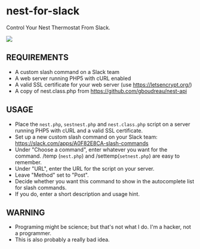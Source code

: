 # nest-for-slack
Control Your Nest Thermostat From Slack.

![](http://i.imgur.com/CLf0Ysw.png)

## REQUIREMENTS

* A custom slash command on a Slack team
* A web server running PHP5 with cURL enabled
* A valid SSL certificate for your web server (use https://letsencrypt.org/)
* A copy of nest.class.php from https://github.com/gboudreau/nest-api

## USAGE

* Place the `nest.php`, `sestnest.php` and `nest.class.php` script on a server running PHP5 with cURL and a valid SSL certificate.
* Set up a new custom slash command on your Slack team: https://slack.com/apps/A0F82E8CA-slash-commands
* Under "Choose a command", enter whatever you want for the command. /temp (`nest.php`) and /settemp(`setnest.php`) are easy to remember.
* Under "URL", enter the URL for the script on your server.
* Leave "Method" set to "Post".
* Decide whether you want this command to show in the autocomplete list for slash commands.
* If you do, enter a short description and usage hint.

## WARNING

* Programing might be science; but that's not what I do. I'm a hacker, not a programmer.
* This is also probably a really bad idea. 
